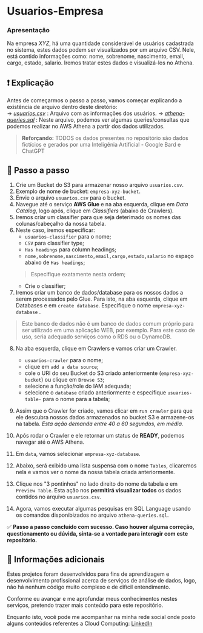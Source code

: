 # Usuarios-Empresa
### Apresentação
Na empresa *XYZ*, há uma quantidade considerável de usuários cadastrada no sistema, estes dados podem ser visualizados por um arquivo CSV. Nele, está contido informações como: nome, sobrenome, nascimento, email, cargo, estado, salario. Iremos tratar estes dados e visualizá-los no Athena.

## ❗ Explicação
Antes de começarmos o passo a passo, vamos começar explicando a existência de arquivo dentro deste diretório: <br>
→ *[usuarios.csv](usuarios.csv)* : Arquivo com as informações dos usuários.
→ *[athena-queries.sql](athena-queries.sql)* : Neste arquivo, podemos ver algumas queries/consultas que podemos realizar no AWS Athena a partir dos dados utilizados.

> **Reforçando:** TODOS os dados presentes no repositório são dados fictícios e gerados por uma Inteligênia Artificial - Google Bard e ChatGPT

## 🔧 Passo a passo
1. Crie um Bucket do S3 para armazenar nosso arquivo `usuarios.csv`.
2. Exemplo de nome de bucket: `empresa-xyz-bucket`.
3. Envie o arquivo `usuarios.csv` para o bucket.
4. Navegue até o serviço **AWS Glue** e na aba esquerda, clique em *Data Catalog*, logo após, clique em *Classifiers* (abaixo de Crawlers).
5. Iremos criar um classifier para que seja deterimado os nomes das colunas/cabeçalho da nossa tabela.
6. Neste caso, iremos especificar:
    * `usuarios-classifier` para o nome;
    * `CSV` para classifier type;
    * `Has headings` para column headings;
    * `nome,sobrenome,nascimento,email,cargo,estado,salario` no espaço abaixo de `Has headings`;
    > Especifique exatamente nesta ordem;
    * Crie o classifier;
7. Iremos criar um banco de dados/database para os nossos dados a serem processados pelo Glue. Para isto, na aba esquerda, clique em Databases e em `create database`. Especifique o nome `empresa-xyz-database` .

> Este banco de dados não é um banco de dados comum próprio para ser utilizado em uma aplicação WEB, por exemplo. Para este caso de uso, seria adequado serviços como o RDS ou o DynamoDB.

8. Na aba esquerda, clique em Crawlers e vamos criar um Crawler.
    * `usuarios-crawler` para o nome;
    * clique em `add a data source`;
    * cole o URI do seu Bucket do S3 criado anteriormente (`empresa-xyz-bucket`) ou clique em `Browse S3`;
    * selecione a função/role do IAM adequada;
    * selecione o `database` criado anteriormente e especifique `usuarios-table-` para o nome para a tabela;
9. Assim que o Crawler for criado, vamos clicar em `run crawler` para que ele descubra nossos dados armazenados no bucket S3 e armazene-os na tabela. *Esta ação demanda entre 40 a 60 segundos, em média.*

10. Após rodar o Crawler e ele retornar um status de **READY**, podemos navegar até o AWS Athena.
11. Em `data`, vamos selecionar `empresa-xyz-database`.
12. Abaixo, será exibido uma lista suspensa com o nome `Tables`, clicaremos nela e vamos ver o nome da nossa tabela criada anteriormente.
13. Clique nos "3 pontinhos" no lado direito do nome da tabela e em `Preview Table`. Esta ação nos **permitirá visualizar todos** os dados contidos no arquivo `usuarios.csv`.
14. Agora, vamos executar algumas pesquisas em SQL Language usando os comandos disponibizados no arquivo `athena-queries.sql`.

✅ **Passo a passo concluído com sucesso. Caso houver alguma correção, questionamento ou dúvida, sinta-se a vontade para interagir com este repositório.**

## 📑 Informações adicionais

Estes projetos foram desenvolvidos para fins de aprendizagem e desenvolvimento profissional acerca de serviços de análise de dados, logo, não há nenhum código muito complexo e de difícil entendimento.

Conforme eu avançar e me aprofundar meus conhecimentos nestes serviços, pretendo trazer mais conteúdo para este repositório.

Enquanto isto, você pode me acompanhar na minha rede social onde posto alguns conteúdos referentes a Cloud Computing: [LinkedIn](linkedin.com/in/vitor-silva-de-antoni/)

